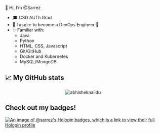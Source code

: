👋 Hi, I’m @Sarrez 
- 🎓 CSD AUTh Grad 
- 📌 I aspire to become a DevOps Engineer 🚀
- ✨ Familiar with:
  - Java 
  - Python
  - HTML, CSS, Javascript
  - Git/GitHub
  - Docker and Kubernetes
  - MySQL/MongoDB
  
## 📈 My GitHub stats 
<p align="center"> <img src="https://github-readme-stats.vercel.app/api?username=sarrez&show_icons=true&theme=radical" alt="abhisheknaiidu" />

## Check out my badges!
[![An image of @sarrez's Holopin badges, which is a link to view their full Holopin profile](https://holopin.me/sarrez)](https://holopin.io/@sarrez)


<!---
Sarrez/Sarrez is a ✨ special ✨ repository because its `README.md` (this file) appears on your GitHub profile.
You can click the Preview link to take a look at your changes.
--->

